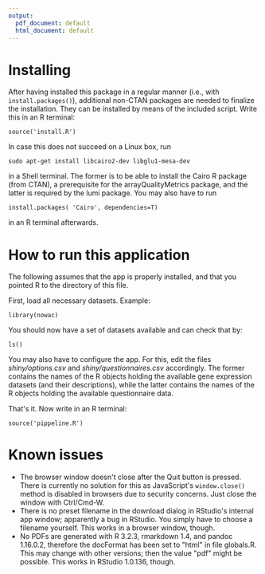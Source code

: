 ```yaml
---
output:
  pdf_document: default
  html_document: default
---
```


# Installing
After having installed this package in a regular manner (i.e., with `install.packages()`),
additional non-CTAN packages are needed to finalize the installation.
They can be installed by means of the included script. Write this in an R terminal:

```
source('install.R')
```

In case this does not succeed on a Linux box, run

```
sudo apt-get install libcairo2-dev libglu1-mesa-dev
```

in a Shell terminal. The former is to be able to install the Cairo R package (from CTAN), 
a prerequisite for the arrayQualityMetrics package, and the latter is required by the lumi 
package. You may also have to run 

```
install.packages( 'Cairo', dependencies=T)
```

in an R terminal afterwards.


# How to run this application

The following assumes that the app is properly installed, 
and that you pointed R to the directory of this file.

First, load all necessary datasets. Example:

```
library(nowac)
```

You should now have a set of datasets available and can check that by:

```
ls()
```

You may also have to configure the app. 
For this, edit the files *shiny/options.csv* and *shiny/questionnaires.csv* accordingly.
The former contains the names of the R objects holding the available gene expression datasets 
(and their descriptions), while the latter contains the names of the R objects holding the 
available questionnaire data.

That's it.
Now write in an R terminal:

```
source('pippeline.R')
```


# Known issues
* The browser window doesn't close after the Quit button is pressed.
  There is currently no solution for this as JavaScript's 
  `window.close()` method is disabled in browsers due to security
  concerns. Just close the window with Ctrl/Cmd-W.
* There is no preset filename in the download dialog in RStudio's 
  internal app window; apparently a bug in RStudio. You 
  simply have to choose a filename yourself. This works in a browser
  window, though.
* No PDFs are generated with R 3.2.3, rmarkdown 1.4, and pandoc 
  1.16.0.2, therefore the docFormat has been set to "html" in 
  file globals.R. This may change with other versions; then the value
  "pdf" might be possible. This works in RStudio 1.0.136, though.
